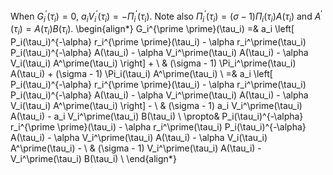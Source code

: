 When $G_i^\prime(\tau_i) = 0$, $a_i V_i^\prime(\tau_i) = - \Pi_i^\prime(\tau_i)$. Note also $\Pi_i^\prime(\tau_i) = (\sigma - 1) \Pi_i(\tau_i) A(\tau_i)$ and $A^\prime(\tau_i) = A(\tau_i) B(\tau_i)$.
\begin{align*}
G_i^{\prime \prime}(\tau_i) =& a_i \left[ P_i(\tau_i)^{-\alpha} r_i^{\prime \prime}(\tau_i) - \alpha r_i^\prime(\tau_i) P_i(\tau_i)^{-\alpha} A(\tau_i) - \alpha V_i^\prime(\tau_i) A(\tau_i) - \alpha V_i(\tau_i) A^\prime(\tau_i) \right] + \\
& (\sigma - 1) \Pi_i^\prime(\tau_i) A(\tau_i) + (\sigma - 1) \Pi_i(\tau_i) A^\prime(\tau_i) \\
=& a_i \left[ P_i(\tau_i)^{-\alpha} r_i^{\prime \prime}(\tau_i) - \alpha r_i^\prime(\tau_i) P_i(\tau_i)^{-\alpha} A(\tau_i) - \alpha V_i^\prime(\tau_i) A(\tau_i) - \alpha V_i(\tau_i) A^\prime(\tau_i) \right] - \\
& (\sigma - 1) a_i V_i^\prime(\tau_i) A(\tau_i) - a_i V_i^\prime(\tau_i) B(\tau_i) \\
\propto& P_i(\tau_i)^{-\alpha} r_i^{\prime \prime}(\tau_i) - \alpha r_i^\prime(\tau_i) P_i(\tau_i)^{-\alpha} A(\tau_i) - \alpha V_i^\prime(\tau_i) A(\tau_i) - \alpha V_i(\tau_i) A^\prime(\tau_i) - \\
& (\sigma - 1) V_i^\prime(\tau_i) A(\tau_i) - V_i^\prime(\tau_i) B(\tau_i) \\
\end{align*}